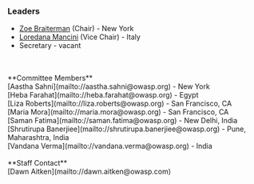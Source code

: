 ### Leaders
* [Zoe Braiterman](mailto://zoe.braiterman@owasp.org) (Chair) - New York
* [Loredana Mancini](mailto://loredana.mancini@owasp.org) (Vice Chair) - Italy
* Secretary - vacant
<br>
<br>
**Committee Members**
<br>[Aastha Sahni](mailto://aastha.sahni@owasp.org) - New York
<br>[Heba Farahat](mailto://heba.farahat@owasp.org) - Egypt
<br>[Liza Roberts](mailto://liza.roberts@owasp.org) - San Francisco, CA
<br>[Maria Mora](mailto://maria.mora@owasp.org) - San Francisco, CA
<br>[Saman Fatima](mailto://saman.fatima@owasp.org) - New Delhi, India
<br>[Shrutirupa Banerjiee](mailto://shrutirupa.banerjiee@owasp.org) - Pune, Maharashtra, India
<br>[Vandana Verma](mailto://vandana.verma@owasp.org) - India
<br>
<br>**Staff Contact**
<br>[Dawn Aitken](mailto://dawn.aitken@owasp.com)
<br>


